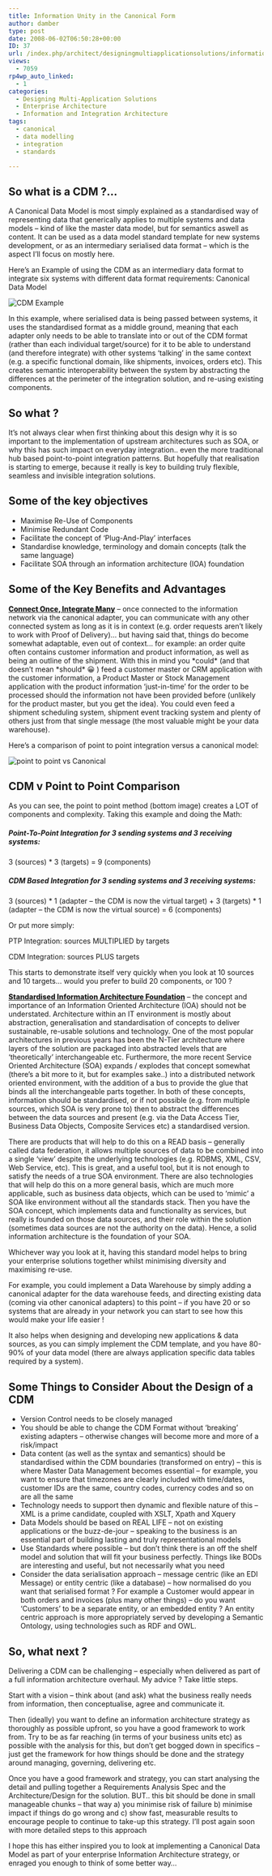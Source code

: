 ```yaml
---
title: Information Unity in the Canonical Form
author: damber
type: post
date: 2008-06-02T06:50:28+00:00
ID: 37
url: /index.php/architect/designingmultiapplicationsolutions/information-unity-in-the-canonical-form/
views:
  - 7059
rp4wp_auto_linked:
  - 1
categories:
  - Designing Multi-Application Solutions
  - Enterprise Architecture
  - Information and Integration Architecture
tags:
  - canonical
  - data modelling
  - integration
  - standards

---
```

## So what is a CDM ?&#8230; 

A Canonical Data Model is most simply explained as a standardised way of representing data that generically applies to multiple systems and data models &#8211; kind of like the master data model, but for semantics aswell as content. It can be used as a data model standard template for new systems development, or as an intermediary serialised data format &#8211; which is the aspect I&#8217;ll focus on mostly here.

Here&#8217;s an Example of using the CDM as an intermediary data format to integrate six systems with different data format requirements: Canonical Data Model

![CDM Example][1]

In this example, where serialised data is being passed between systems, it uses the standardised format as a middle ground, meaning that each adapter only needs to be able to translate into or out of the CDM format (rather than each individual target/source) for it to be able to understand (and therefore integrate) with other systems &#8216;talking&#8217; in the same context (e.g. a specific functional domain, like shipments, invoices, orders etc). This creates semantic interoperability between the system by abstracting the differences at the perimeter of the integration solution, and re-using existing components.

## So what ?

It&#8217;s not always clear when first thinking about this design why it is so important to the implementation of upstream architectures such as SOA, or why this has such impact on everyday integration.. even the more traditional hub based point-to-point integration patterns. But hopefully that realisation is starting to emerge, because it really is key to building truly flexible, seamless and invisible integration solutions.

## Some of the key objectives

  * Maximise Re-Use of Components
  * Minimise Redundant Code
  * Facilitate the concept of &#8216;Plug-And-Play&#8217; interfaces
  * Standardise knowledge, terminology and domain concepts (talk the same language)
  * Facilitate SOA through an information architecture (IOA) foundation

## Some of the Key Benefits and Advantages

<span style="font-weight:800;text-decoration:underline;">Connect Once, Integrate Many</span> &#8211; once connected to the information network via the canonical adapter, you can communicate with any other connected system as long as it is in context (e.g. order requests aren&#8217;t likely to work with Proof of Delivery)&#8230; but having said that, things do become somewhat adaptable, even out of context&#8230; for example: an order quite often contains customer information and product information, as well as being an outline of the shipment. With this in mind you \*could\* (and that doesn&#8217;t mean \*should\* 😀 ) feed a customer master or CRM application with the customer information, a Product Master or Stock Management application with the product information &#8216;just-in-time&#8217; for the order to be processed should the information not have been provided before (unlikely for the product master, but you get the idea). You could even feed a shipment scheduling system, shipment event tracking system and plenty of others just from that single message (the most valuable might be your data warehouse).

Here&#8217;s a comparison of point to point integration versus a canonical model:

![point to point vs Canonical][2]

## CDM v Point to Point Comparison

As you can see, the point to point method (bottom image) creates a LOT of components and complexity. Taking this example and doing the Math:

##### Point-To-Point Integration for 3 sending systems and 3 receiving systems:

3 (sources) * 3 (targets) = 9 (components)

##### CDM Based Integration for 3 sending systems and 3 receiving systems:

3 (sources) \* 1 (adapter &#8211; the CDM is now the virtual target) + 3 (targets) \* 1 (adapter &#8211; the CDM is now the virtual source) = 6 (components)

Or put more simply:
  
PTP Integration: sources MULTIPLIED by targets
  
CDM Integration: sources PLUS targets 

This starts to demonstrate itself very quickly when you look at 10 sources and 10 targets&#8230; would you prefer to build 20 components, or 100 ?

<span style="font-weight:800;text-decoration:underline;">Standardised Information Architecture Foundation</span> &#8211; the concept and importance of an Information Oriented Architecture (IOA) should not be understated. Architecture within an IT environment is mostly about abstraction, generalisation and standardisation of concepts to deliver sustainable, re-usable solutions and technology. One of the most popular architectures in previous years has been the N-Tier architecture where layers of the solution are packaged into abstracted levels that are &#8216;theoretically&#8217; interchangeable etc. Furthermore, the more recent Service Oriented Architecture (SOA) expands / explodes that concept somewhat (there&#8217;s a bit more to it, but for examples sake..) into a distributed network oriented environment, with the addition of a bus to provide the glue that binds all the interchangeable parts together. In both of these concepts, information should be standardised, or if not possible (e.g. from multiple sources, which SOA is very prone to) then to abstract the differences between the data sources and present (e.g. via the Data Access Tier, Business Data Objects, Composite Services etc) a standardised version.

There are products that will help to do this on a READ basis &#8211; generally called data federation, it allows multiple sources of data to be combined into a single &#8216;view&#8217; despite the underlying technologies (e.g. RDBMS, XML, CSV, Web Service, etc). This is great, and a useful tool, but it is not enough to satisfy the needs of a true SOA environment. There are also technologies that will help do this on a more general basis, which are much more applicable, such as business data objects, which can be used to &#8216;mimic&#8217; a SOA like environment without all the standards stack. Then you have the SOA concept, which implements data and functionality as services, but really is founded on those data sources, and their role within the solution (sometimes data sources are not the authority on the data). Hence, a solid information architecture is the foundation of your SOA.

Whichever way you look at it, having this standard model helps to bring your enterprise solutions together whilst minimising diversity and maximising re-use.

For example, you could implement a Data Warehouse by simply adding a canonical adapter for the data warehouse feeds, and directing existing data (coming via other canonical adapters) to this point &#8211; if you have 20 or so systems that are already in your network you can start to see how this would make your life easier !

It also helps when designing and developing new applications & data sources, as you can simply implement the CDM template, and you have 80-90% of your data model (there are always application specific data tables required by a system). 

## Some Things to Consider About the Design of a CDM

  * Version Control needs to be closely managed
  * You should be able to change the CDM Format without &#8216;breaking&#8217; existing adapters &#8211; otherwise changes will become more and more of a risk/impact
  * Data content (as well as the syntax and semantics) should be standardised within the CDM boundaries (transformed on entry) &#8211; this is where Master Data Management becomes essential &#8211; for example, you want to ensure that timezones are clearly included with time/dates, customer IDs are the same, country codes, currency codes and so on are all the same
  * Technology needs to support then dynamic and flexible nature of this &#8211; XML is a prime candidate, coupled with XSLT, Xpath and Xquery
  * Data Models should be based on REAL LIFE &#8211; not on existing applications or the buzz-de-jour &#8211; speaking to the business is an essential part of building lasting and truly representational models
  * Use Standards where possible &#8211; but don&#8217;t think there is an off the shelf model and solution that will fit your business perfectly. Things like BODs are interesting and useful, but not necessarily what you need
  * Consider the data serialisation approach &#8211; message centric (like an EDI Message) or entity centric (like a database) &#8211; how normalised do you want that serialised format ? For example a Customer would appear in both orders and invoices (plus many other things) &#8211; do you want &#8216;Customers&#8217; to be a separate entity, or an embedded entity ? An entity centric approach is more appropriately served by developing a Semantic Ontology, using technologies such as RDF and OWL.

## So, what next ?

Delivering a CDM can be challenging &#8211; especially when delivered as part of a full information architecture overhaul. My advice ? Take little steps.

Start with a vision &#8211; think about (and ask) what the business really needs from information, then conceptualise, agree and communicate it.

Then (ideally) you want to define an information architecture strategy as thoroughly as possible upfront, so you have a good framework to work from. Try to be as far reaching (in terms of your business units etc) as possible with the analysis for this, but don&#8217;t get bogged down in specifics &#8211; just get the framework for how things should be done and the strategy around managing, governing, delivering etc. 

Once you have a good framework and strategy, you can start analysing the detail and pulling together a Requirements Analysis Spec and the Architecture/Design for the solution. BUT.. this bit should be done in small manageable chunks &#8211; that way a) you minimise risk of failure b) minimise impact if things do go wrong and c) show fast, measurable results to encourage people to continue to take-up this strategy. I&#8217;ll post again soon with more detailed steps to this approach

I hope this has either inspired you to look at implementing a Canonical Data Model as part of your enterprise Information Architecture strategy, or enraged you enough to think of some better way&#8230;

 [1]: http://www.damber.net/blog/files/imgs/canonical_diagram_simple.gif
 [2]: http://www.damber.net/blog/files/imgs/ptp_v_cdm.gif
